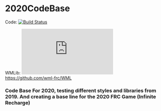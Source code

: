 # 2020CodeBase
Code: [![Build Status](https://dev.azure.com/ConnorBuchel0890/CurtinFRC/_apis/build/status/CJBuchel.2020CodeBase?branchName=master)](https://dev.azure.com/ConnorBuchel0890/CurtinFRC/_build/latest?definitionId=8&branchName=master)

WMLib: [![Build Status](https://dev.azure.com/ConnorBuchel0890/WML/_apis/build/status/wml-frc.WML?branchName=master)](https://dev.azure.com/ConnorBuchel0890/WML/_build/latest?definitionId=7&branchName=master) https://github.com/wml-frc/WML

### Code Base For 2020, testing different styles and libraries from 2019. And creating a base line for the 2020 FRC Game (Infinite Recharge)
